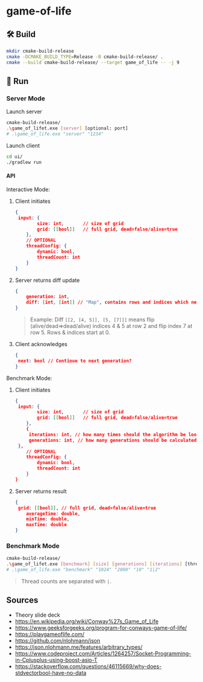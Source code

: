 # game-of-life

## 🛠️ Build

```bash
mkdir cmake-build-release
cmake -DCMAKE_BUILD_TYPE=Release -B cmake-build-release/ .
cmake --build cmake-build-release/ --target game_of_life -- -j 9
```

## 🚀 Run

### Server Mode

Launch server

```bash
cmake-build-release/
.\game_of_lifet.exe [server] [optional: port]
# .\game_of_life.exe "server" "1234"
```

Launch client

```bash
cd ui/
./gradlew run
```

#### API

Interactive Mode:

1. Client initiates

   ```json
   {
   	input: {
           size: int,		// size of grid
           grid: [[bool]]	// full grid, dead=false/alive=true
       },
       // OPTIONAL
       threadConfig: {
           dynamic: bool,
           threadCount: int
       }
   }
   ```

2. Server returns diff update

   ```json
   {
       generation: int,
       diff: [int, [int]] // "Map", contains rows and indices which need to be flipped from last grid
   }
   ```

   > Example: Diff `[[2, [4, 5]], [5, [7]]]` means flip (alive/dead=>dead/alive) indices 4 & 5 at row 2 and flip index 7 at row 5. Rows & indices start at 0.

3. Client acknowledges

   ```json
   {
   	next: bool // Continue to next generation?
   }
   ```

Benchmark Mode:

1. Client initiates

   ```json
   {
   	input: {
           size: int,		// size of grid
           grid: [[bool]]	// full grid, dead=false/alive=true
       },
       {
       	iterations: int, // how many times should the algorithm be looped
       	generations: int, // how many generations should be calculated
   	},
       // OPTIONAL
       threadConfig: {
           dynamic: bool,
           threadCount: int
       }
   }
   ```

2. Server returns result

   ```json
   {
   	grid: [[bool]], // full grid, dead=false/alive=true
       averageTime: double,
       minTime: double,
       maxTime: double
   }
   ```

   

### Benchmark Mode

```bash
cmake-build-release/
.\game_of_lifet.exe [benchmark] [size] [generations] [iterations] [thread counts]
# .\game_of_life.exe "benchmark" "1024" "2000" "10" "1|2"
```

> Thread counts are separated with `|`.



## Sources

* Theory slide deck
* https://en.wikipedia.org/wiki/Conway%27s_Game_of_Life
* https://www.geeksforgeeks.org/program-for-conways-game-of-life/
* https://playgameoflife.com/
* https://github.com/nlohmann/json
* https://json.nlohmann.me/features/arbitrary_types/
* https://www.codeproject.com/Articles/1264257/Socket-Programming-in-Cplusplus-using-boost-asio-T
* https://stackoverflow.com/questions/46115669/why-does-stdvectorbool-have-no-data